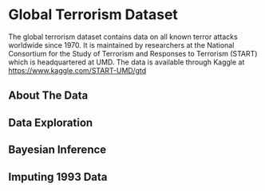 # Global Terrorism Dataset

The global terrorism dataset contains data on all known terror attacks worldwide since 1970. It is maintained by researchers at the National Consortium for the Study of Terrorism and Responses to Terrorism (START) which is headquartered at UMD. The data is available through Kaggle at https://www.kaggle.com/START-UMD/gtd


## About The Data

## Data Exploration

## Bayesian Inference

## Imputing 1993 Data
